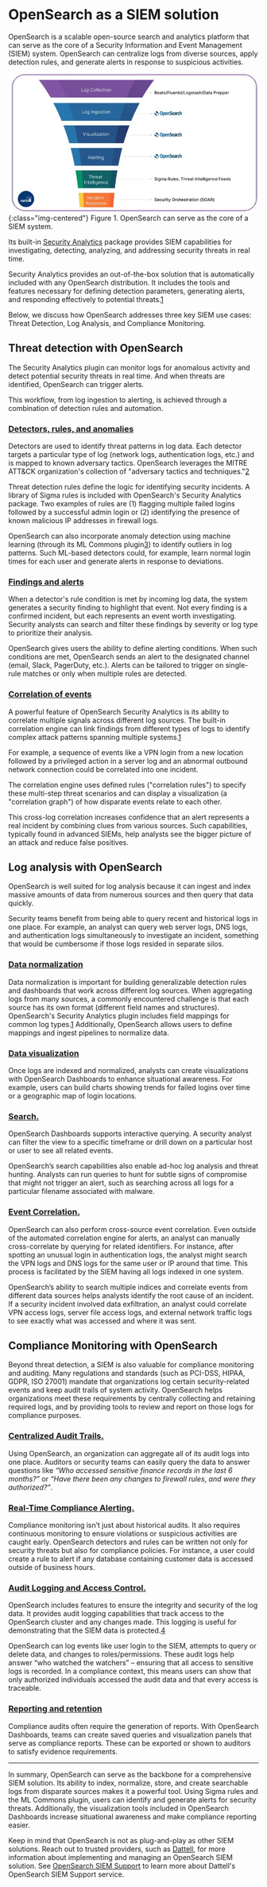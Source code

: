 # OpenSearch as a SIEM solution

OpenSearch is a scalable open-source search and analytics platform that can serve as the core of a Security Information and Event Management (SIEM) system.  OpenSearch can centralize logs from diverse sources, apply detection rules, and generate alerts in response to suspicious activities. 

![OpenSearch-SIEM-Funnel](/assets/media/blog-images/2025-03-05-OpenSearch-as-a-SIEM-Solution/OpenSearch-SIEM-Funnel.png){:class="img-centered"}
Figure 1\. OpenSearch can serve as the core of a SIEM system.

Its built-in [Security Analytics](https://opensearch.org/docs/latest/security-analytics/#:~:text=Security%20Analytics%20is%20a%20security,responding%20effectively%20to%20potential%20threats) package provides SIEM capabilities for investigating, detecting, analyzing, and addressing security threats in real time.

Security Analytics provides an out-of-the-box solution that is automatically included with any OpenSearch distribution. It includes the tools and features necessary for defining detection parameters, generating alerts, and responding effectively to potential threats.[1](https://opensearch.org/docs/latest/security-analytics/#:~:text=Security%20Analytics%20is%20a%20security,responding%20effectively%20to%20potential%20threats)

Below, we discuss how OpenSearch addresses three key SIEM use cases: Threat Detection, Log Analysis, and Compliance Monitoring.

## Threat detection with OpenSearch

The Security Analytics plugin can monitor logs for anomalous activity and detect potential security threats in real time. And when threats are identified, OpenSearch can trigger alerts. 

This workflow, from log ingestion to alerting, is achieved through a combination of detection rules and automation.

### <u>Detectors, rules, and anomalies</u>
Detectors are used to identify threat patterns in log data. Each detector targets a particular type of log (network logs, authentication logs, etc.) and is mapped to known adversary tactics. OpenSearch leverages the MITRE ATT\&CK organization's collection of "adversary tactics and techniques."[2](https://attack.mitre.org/)  

Threat detection rules define the logic for identifying security incidents. A library of Sigma rules is included with OpenSearch's Security Analytics package. Two examples of rules are (1) flagging multiple failed logins followed by a successful admin login or (2) identifying the presence of known malicious IP addresses in firewall logs.

OpenSearch can also incorporate anomaly detection using machine learning (through its ML Commons plugin[3](https://opensearch.org/docs/latest/ml-commons-plugin/)) to identify outliers in log patterns. Such ML-based detectors could, for example, learn normal login times for each user and generate alerts in response to deviations.

### <u>Findings and alerts</u>
When a detector's rule condition is met by incoming log data, the system generates a security finding to highlight that event. Not every finding is a confirmed incident, but each represents an event worth investigating. Security analysts can search and filter these findings by severity or log type to prioritize their analysis. 

OpenSearch gives users the ability to define alerting conditions. When such conditions are met, OpenSearch sends an alert to the designated channel (email, Slack, PagerDuty, etc.). Alerts can be tailored to trigger on single-rule matches or only when multiple rules are detected.

### <u>Correlation of events</u>
A powerful feature of OpenSearch Security Analytics is its ability to correlate multiple signals across different log sources. The built-in correlation engine can link findings from different types of logs to identify complex attack patterns spanning multiple systems.[1](https://opensearch.org/docs/latest/security-analytics/#:~:text=Security%20Analytics%20is%20a%20security,responding%20effectively%20to%20potential%20threats) 

For example, a sequence of events like a VPN login from a new location followed by a privileged action in a server log and an abnormal outbound network connection could be correlated into one incident. 

The correlation engine uses defined rules ("correlation rules") to specify these multi-step threat scenarios and can display a visualization (a "correlation graph") of how disparate events relate to each other. 

This cross-log correlation increases confidence that an alert represents a real incident by combining clues from various sources. Such capabilities, typically found in advanced SIEMs, help analysts see the bigger picture of an attack and reduce false positives.

## Log analysis with OpenSearch

OpenSearch is well suited for log analysis because it can ingest and index massive amounts of data from numerous sources and then query that data quickly. 

Security teams benefit from being able to query recent and historical logs in one place. For example, an analyst can query web server logs, DNS logs, and authentication logs simultaneously to investigate an incident, something that would be cumbersome if those logs resided in separate silos. 

### <u>Data normalization</u>
Data normalization is important for building generalizable detection rules and dashboards that work across different log sources. When aggregating logs from many sources, a commonly encountered challenge is that each source has its own format (different field names and structures). OpenSearch's Security Analytics plugin includes field mappings for common log types.[1](https://opensearch.org/docs/latest/security-analytics/#:~:text=Security%20Analytics%20is%20a%20security,responding%20effectively%20to%20potential%20threats) Additionally, OpenSearch allows users to define mappings and ingest pipelines to normalize data. 

### <u>Data visualization</u>
Once logs are indexed and normalized, analysts can create visualizations with OpenSearch Dashboards to enhance situational awareness. For example, users can build charts showing trends for failed logins over time or a geographic map of login locations. 

### <u>Search.</u>
OpenSearch Dashboards supports interactive querying.  A security analyst can filter the view to a specific timeframe or drill down on a particular host or user to see all related events. 

OpenSearch’s search capabilities also enable ad-hoc log analysis and threat hunting. Analysts can run queries to hunt for subtle signs of compromise that might not trigger an alert, such as searching across all logs for a particular filename associated with malware. 

### <u>Event Correlation.</u>
OpenSearch can also perform cross-source event correlation. Even outside of the automated correlation engine for alerts, an analyst can manually cross-correlate by querying for related identifiers. For instance, after spotting an unusual login in authentication logs, the analyst might search the VPN logs and DNS logs for the same user or IP around that time. This process is facilitated by the SIEM having all logs indexed in one system. 

OpenSearch’s ability to search multiple indices and correlate events from different data sources helps analysts identify the root cause of an incident. If a security incident involved data exfiltration, an analyst could correlate VPN access logs, server file access logs, and external network traffic logs to see exactly what was accessed and where it was sent. 



## Compliance Monitoring with OpenSearch

Beyond threat detection, a SIEM is also valuable for compliance monitoring and auditing. Many regulations and standards (such as PCI-DSS, HIPAA, GDPR, ISO 27001\) mandate that organizations log certain security-related events and keep audit trails of system activity. OpenSearch helps organizations meet these requirements by centrally collecting and retaining required logs, and by providing tools to review and report on those logs for compliance purposes.

### <u>Centralized Audit Trails.</u>
Using OpenSearch, an organization can aggregate all of its audit logs into one place. Auditors or security teams can easily query the data to answer questions like *“Who accessed sensitive finance records in the last 6 months?”* or *“Have there been any changes to firewall rules, and were they authorized?”*. 

### <u>Real-Time Compliance Alerting.</u>
Compliance monitoring isn’t just about historical audits. It also requires continuous monitoring to ensure violations or suspicious activities are caught early. OpenSearch detectors and rules can be written not only for security threats but also for compliance policies. For instance, a user could create a rule to alert if any database containing customer data is accessed outside of business hours. 

### <u>Audit Logging and Access Control.</u>
OpenSearch includes features to ensure the integrity and security of the log data. It provides audit logging capabilities that track access to the OpenSearch cluster and any changes made. This logging is useful for demonstrating that the SIEM data is protected.[4](https://opensearch.org/docs/latest/security/audit-logs/index/#:~:text=Audit%20logs%20let%20you%20track,where%20to%20store%20the%20logs)  

OpenSearch can log events like user login to the SIEM, attempts to query or delete data, and changes to roles/permissions. These audit logs help answer “who watched the watchers” – ensuring that all access to sensitive logs is recorded. In a compliance context, this means users can show that only authorized individuals accessed the audit data and that every access is traceable. 

### <u>Reporting and retention</u>
Compliance audits often require the generation of reports. With OpenSearch Dashboards, teams can create saved queries and visualization panels that serve as compliance reports. These can be exported or shown to auditors to satisfy evidence requirements. 

* * *

In summary, OpenSearch can serve as the backbone for a comprehensive SIEM solution. Its ability to index, normalize, store, and create searchable logs from disparate sources makes it a powerful tool. Using Sigma rules and the ML Commons plugin, users can identify and generate alerts for security threats. Additionally, the visualization tools included in OpenSearch Dashboards increase situational awareness and make compliance reporting easier. 

Keep in mind that OpenSearch is not as plug-and-play as other SIEM solutions. Reach out to trusted providers, such as [Dattell](https://dattell.com/), for more information about implementing and managing an OpenSearch SIEM solution. See [OpenSearch SIEM Support](https://dattell.com/data-architecture-blog/opensearch-siem-support-service/) to learn more about Dattell's OpenSearch SIEM Support service.